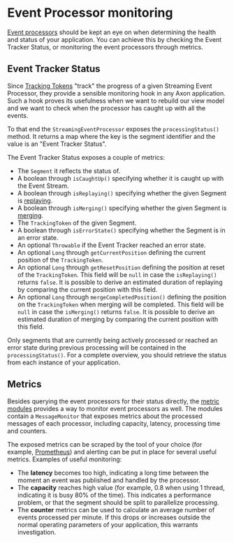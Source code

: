# Event Processor monitoring

[Event processors](../events/event-processors/README.md) should be kept an eye on 
when determining the health and status of your application. 
You can achieve this by checking the Event Tracker Status, or monitoring the event processors through metrics.

## Event Tracker Status <a id="event-tracker-status"></a>

Since [Tracking Tokens](../events/event-processors/streaming.md#token-store) "track" the progress of a given Streaming Event Processor, they provide a sensible monitoring hook in any Axon application.
Such a hook proves its usefulness when we want to rebuild our view model and we want to check when the processor has caught up with all the events.

To that end the `StreamingEventProcessor` exposes the `processingStatus()` method.
It returns a map where the key is the segment identifier and the value is an "Event Tracker Status".

The Event Tracker Status exposes a couple of metrics:

* The `Segment` it reflects the status of.
* A boolean through `isCaughtUp()` specifying whether it is caught up with the Event Stream.
* A boolean through `isReplaying()` specifying whether the given Segment is [replaying](../events/event-processors/streaming.md#replaying-events).
* A boolean through `isMerging()` specifying whether the given Segment is [merging](../events/event-processors/streaming.md#splitting-and-merging-segments).
* The `TrackingToken` of the given Segment.
* A boolean through `isErrorState()` specifying whether the Segment is in an error state.
* An optional `Throwable` if the Event Tracker reached an error state.
* An optional `Long` through `getCurrentPosition` defining the current position of the `TrackingToken`.
* An optional `Long` through `getResetPosition` defining the position at reset of the `TrackingToken`.
  This field will be `null` in case the `isReplaying()` returns `false`.
  It is possible to derive an estimated duration of replaying by comparing the current position with this field.
* An optional `Long` through `mergeCompletedPosition()` defining the position on the `TrackingToken` when merging will be completed.
  This field will be `null` in case the `isMerging()` returns `false`.
  It is possible to derive an estimated duration of merging by comparing the current position with this field.

Only segments that are currently being actively processed or reached an error state during previous processing will be contained in the `processingStatus()`. 
For a complete overview, you should retrieve the status from each instance of your application.

## Metrics <a id="event-processor-metric"></a>

Besides querying the event processors for their status directly, 
the [metric modules](metrics.md) provides a way to monitor event processors as well. 
The modules contain a `MessageMonitor` that exposes metrics about the processed messages of each processor, 
including capacity, latency, processing time and counters.

The exposed metrics can be scraped by the tool of your choice (for example, [Prometheus](https://prometheus.io/)) 
and alerting can be put in place for several useful metrics. 
Examples of useful monitoring:

* The **latency** becomes too high, indicating a long time between the moment an event was published 
  and handled by the processor.
* The **capacity** reaches high value (for example, 0.8 when using 1 thread, indicating it is busy 80% of the time).
  This indicates a performance problem, or that the segment should be split to parallelize processing.
* The **counter** metrics can be used to calculate an average number of events processed per minute. 
  If this drops or increases
  outside the normal operating parameters of your application, this warrants investigation.
